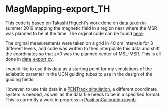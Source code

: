 # MagMapping-export_TH
This code is based on Takashi Higuchi's work done on data taken in summer 2019 mapping the magnetic field in a region near where the MSR was planned to be at the time. The orginal code can be found [here](https://github.com/takashihiguchi/tucan-magnetics-mapping-export_20200129).

The orginal measurements were taken on a grid in 40 cm intervals for 3 different levels, and code was written to then interpolate this data and shift the coordinates so that z=0 was the planned center of MSL-MSR. This is all done in [ data_export.py](https://github.com/eklem1/UCN_work/blob/master/MagneticMappingPrevWork/MagMapping-export_TH/data_export.py).

I would like to use this data as a starting point for my simulations of the adiabatic paramter in the UCN guiding tubes to use in the design of the guiding fields.

However, to use this data in a [PENTrack simulation](https://github.com/eklem1/Guides_nEDMsensitivity), a different coordinate system is needed, as well as the data file needs to be in a specified format. This is currently a work in progress in [PositionCalibration.ipynb](https://github.com/eklem1/UCN_work/blob/master/MagneticMappingPrevWork/MagMapping-export_TH/PositionCalibration.ipynb).

